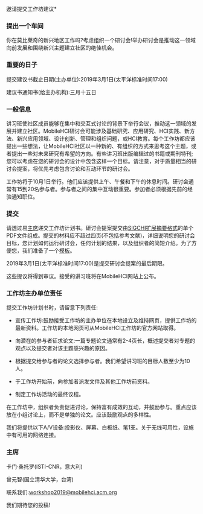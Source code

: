 邀请提交工作坊建议*

  ### 提出一个车间

  你在莫比莱奇的新兴地区工作吗?考虑组织一个研讨会!举办研讨会是推动这一领域向前发展和围绕新兴主题建立社区的绝佳机会。

 
  ### 重要的日子

  提交建议书截止日期(主办单位):2019年3月1日(太平洋标准时间17:00)

  建议书通知书(给主办机构):三月十五日

  ### 一般信息

  讲习班使社区成员能够在集中和交互式讨论的背景下举行会议，推动这一领域的发展并建立社区。MobileHCI研讨会可能涉及基础研究、应用研究、HCI实践、新方法、新兴应用领域、设计创新、管理和组织问题，或HCI教育。每个工作坊都应该提出一些想法，让MobileHCI社区以一种新的、有组织的方式来思考这个主题，或者提出一些对未来研究有希望的方向。有些讲习班出版编辑过的书籍或期刊特刊;您可以考虑在您的研讨会的设计中包含这样一个目标。请注意，对于质量相当的研讨会提案，将优先考虑包含讨论和互动环节的研讨会。

 
  工作坊将于10月1日举行。他们应该提供上午、午餐和下午的休息时间。研讨会通常有15到20名参与者。参与者之间的集中互动很重要。参加者必须根据先前的经验通知职位。

 
  ### 提交

  请透过易[主席](https://easychair.org/conferences/?conf=mobilehci18workshops)递交工作坊计划书。研讨会提案提交由[SIGCHI扩展摘要格式](https://sigchi.github.io/Document-Formats/)的单个PDF文件组成。提交的材料应不超过四页(不包括参考文献)，详细说明您的研讨会目标，您计划如何运行研讨会，任何计划的结果，以及组织者的简短介绍。为了方便您，我们准备了一个[模板](https://mobilehci.acm.org/2018/wp-content/uploads/2017/12/MobileHCI2018-Workshop-Template.docx)。

 
  2019年3月1日(太平洋标准时间17:00)是提交研讨会提案的最后期限。

  这些提议将得到审议。接受的讲习班将在MobileHCI网站上公布。

 
  ### 工作坊主办单位责任

  提交工作坊计划书时，请留意下列责任:

 
  - 宣传工作坊:鼓励接受工作坊的主办单位在本地设立及维持网页，提供工作坊的最新资料。工作坊的本地网页可从MobileHCI工作坊的官方网站取得。

  - 向潜在的参与者征求论文:一篇专题论文通常有2-4页长，概述提交者对专题的观点以及提交者对该主题感兴趣的原因。

  - 根据提交给参与者的论文选择参与者。我们希望讲习班的目标人数至少为10人。

  - 于工作坊开始前，向参加者派发文件及其他工作坊前资料。

  - 制定工作坊活动的最终议程。

  在工作坊中，组织者负责促进讨论，保持富有成效的互动，并鼓励参与。重点应该放在小组讨论上，而不是单独的论文。应该鼓励观点的多样性。

 
  我们将提供以下A/V设备:投影仪、屏幕、白板纸、笔1支。关于无线可用性，设施中有可用的网络连接。

 
  ### 主席

  卡门·桑托罗(ISTI-CNR，意大利)

  曾元智(国立清华大学，台湾)

 
  联系我们:[workshop2019@mobilehci.acm.org](workshop2019@mobilehci.acm.org)

  我们期待您的投稿!
